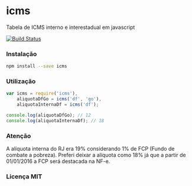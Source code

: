 # icms
Tabela de ICMS interno e interestadual em javascript

[![Build Status](https://drone.io/github.com/brasil-js/icms/status.png)](https://drone.io/github.com/brasil-js/icms/latest)

### Instalação

```bash
npm install --save icms
```

### Utilização

```javascript
var icms = require('icms'),
    aliquotaDfGo = icms('df', 'go'),
    aliquotaInternaDf = icms('df');

console.log(aliquotaDfGo); // 12
console.log(aliquotaInternaDf); // 18
```

### Atenção

A alíquota interna do RJ era 19% considerando 1% de FCP (Fundo de combate a pobreza). Preferi deixar a alíquota como 18% já que a partir de 01/01/2016 a FCP será destacada na NF-e.

### Licença MIT
